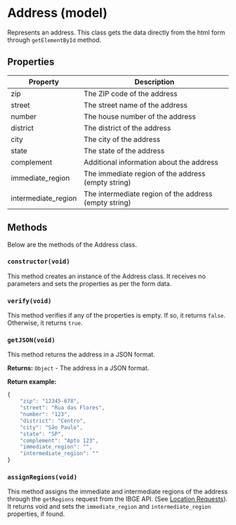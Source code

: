 # Address (model)

Represents an address. This class gets the data directly from the html form through `getElementById` method. 

## Properties

| Property           | Description                                      |
|--------------------|--------------------------------------------------|
| zip                | The ZIP code of the address                      |
| street             | The street name of the address                    |
| number             | The house number of the address                   |
| district           | The district of the address                       |
| city               | The city of the address                           |
| state              | The state of the address                          |
| complement         | Additional information about the address          |
| immediate_region   | The immediate region of the address (empty string) |
| intermediate_region| The intermediate region of the address (empty string) |

## Methods

Below are the methods of the Address class.

### `constructor(void)`

This method creates an instance of the Address class. It receives no parameters and sets the properties as per the form data.

### `verify(void)`

This method verifies if any of the properties is empty. If so, it returns `false`. Otherwise, it returns `true`.

### `getJSON(void)`

This method returns the address in a JSON format.

**Returns:** `Object` - The address in a JSON format.

**Return example:**

```javascript
{
    "zip": "12345-678",
    "street": "Rua das Flores",
    "number": "123",
    "district": "Centro",
    "city": "São Paulo",
    "state": "SP",
    "complement": "Apto 123",
    "immediate_region": "",
    "intermediate_region": ""
}
```

### `assignRegions(void)`

This method assigns the immediate and intermediate regions of the address through the `getRegions` request from the IBGE API. (See [Location Requests](../modules/requests/external/location-requests.md)). It returns void and sets the `immediate_region` and `intermediate_region` properties, if found.

